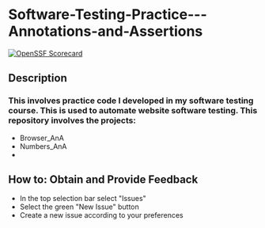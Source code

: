 # Software-Testing-Practice---Annotations-and-Assertions

[![OpenSSF Scorecard](htt‌ps://api.scorecard.dev/projects/github.com/ossf/scorecard-action/badge)](https://scorecard.dev/viewer/?uri=github.com/ossf/scorecard-action)


## Description
### This involves practice code I developed in my software testing course. This is used to automate website software testing. This repository involves the projects:
- Browser_AnA
- Numbers_AnA
- 

## How to: Obtain and Provide Feedback
- In the top selection bar select "Issues"
- Select the green "New Issue" button
- Create a new issue according to your preferences
